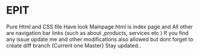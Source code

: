 # EPIT
Pure Html and CSS file 
Have look 
Mainpage.html is index page 
and All other are navigation bar links (such as about ,products, services etc )
If you find any issue update me and other modifications also allowed but dont forget to create diff branch {Current one Master}
Stay updated..

